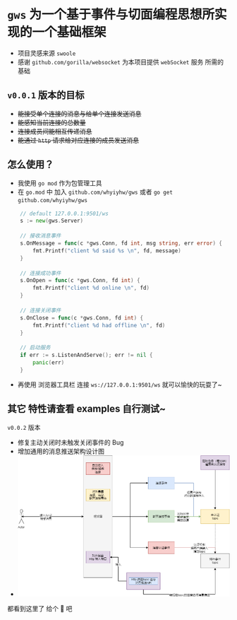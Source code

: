 # `gws` 为一个基于事件与切面编程思想所实现的一个基础框架

- 项目灵感来源 `swoole`  
- 感谢 `github.com/gorilla/websocket` 为本项目提供 `webSocket` 服务 所需的基础

## `v0.0.1` 版本的目标

- ~~能接受单个连接的消息与给单个连接发送消息~~
- ~~能感知当前连接的总数量~~
- ~~连接成员间能相互传递消息~~
- ~~能通过 `http` 请求给对应连接的成员发送消息~~

## 怎么使用？

- 我使用 `go mod` 作为包管理工具
- 在 `go.mod` 中 加入 `github.com/whyiyhw/gws` 或者 `go get github.com/whyiyhw/gws`

```go
    // default 127.0.0.1:9501/ws
	s := new(gws.Server)

    // 接收消息事件
	s.OnMessage = func(c *gws.Conn, fd int, msg string, err error) {
		fmt.Printf("client %d said %s \n", fd, message)
	}

    // 连接成功事件
	s.OnOpen = func(c *gws.Conn, fd int) {
		fmt.Printf("client %d online \n", fd)
	}

    // 连接关闭事件
	s.OnClose = func(c *gws.Conn, fd int) {
		fmt.Printf("client %d had offline \n", fd)
	}

    // 启动服务
	if err := s.ListenAndServe(); err != nil {
		panic(err)
	}

```

- 再使用 浏览器工具栏 连接 `ws://127.0.0.1:9501/ws` 就可以愉快的玩耍了~

## 其它 特性请查看 examples 自行测试~

`v0.0.2` 版本

- 修复主动关闭时未触发关闭事件的 Bug
- 增加通用的消息推送架构设计图
- ![websocket](.\websocket.png)

都看到这里了 给个 💖 吧

